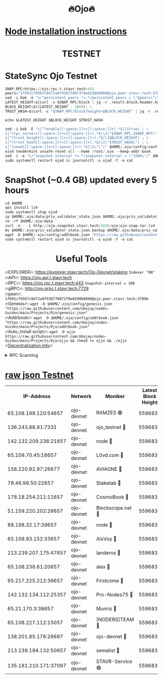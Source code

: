 <h1 align="center"> 🔥Ojo🔥</h1>

[Node installation instructions](https://github.com/obajay/nodes-Guides/tree/main/Projects/Ojo)
=

<h1 align="center"> TESTNET</h1>

# StateSync Ojo Testnet
```python
SNAP_RPC=https://ojo.rpc.t.stavr.tech:443
peers="1f091cf9567c0d72a0f93877007379e0298b8860@ojo.peer.stavr.tech:37096"
sed -i.bak -e "s/^persistent_peers *=.*/persistent_peers = \"$peers\"/" $HOME/.ojo/config/config.toml
LATEST_HEIGHT=$(curl -s $SNAP_RPC/block | jq -r .result.block.header.height); \
BLOCK_HEIGHT=$((LATEST_HEIGHT - 100)); \
TRUST_HASH=$(curl -s "$SNAP_RPC/block?height=$BLOCK_HEIGHT" | jq -r .result.block_id.hash)

echo $LATEST_HEIGHT $BLOCK_HEIGHT $TRUST_HASH

sed -i.bak -E "s|^(enable[[:space:]]+=[[:space:]]+).*$|\1true| ; \
s|^(rpc_servers[[:space:]]+=[[:space:]]+).*$|\1\"$SNAP_RPC,$SNAP_RPC\"| ; \
s|^(trust_height[[:space:]]+=[[:space:]]+).*$|\1$BLOCK_HEIGHT| ; \
s|^(trust_hash[[:space:]]+=[[:space:]]+).*$|\1\"$TRUST_HASH\"| ; \
s|^(seeds[[:space:]]+=[[:space:]]+).*$|\1\"\"|" $HOME/.ojo/config/config.toml
ojod tendermint unsafe-reset-all --home /root/.ojo --keep-addr-book
sed -i -e "s/^snapshot-interval *=.*/snapshot-interval = \"1500\"/" $HOME/.ojo/config/app.toml
sudo systemctl restart ojod && journalctl -u ojod -f -o cat
```
# SnapShot (~0.4 GB) updated every 5 hours
```python
cd $HOME
apt install lz4
sudo systemctl stop ojod
cp $HOME/.ojo/data/priv_validator_state.json $HOME/.ojo/priv_validator_state.json.backup
rm -rf $HOME/.ojo/data
curl -o - -L http://ojo.snapshot.stavr.tech:1026/ojo/ojo-snap.tar.lz4 | lz4 -c -d - | tar -x -C $HOME/.ojo --strip-components 2
mv $HOME/.ojo/priv_validator_state.json.backup $HOME/.ojo/data/priv_validator_state.json
wget -O $HOME/.ojo/config/addrbook.json "https://raw.githubusercontent.com/obajay/nodes-Guides/main/Projects/Ojo/addrbook.json"
sudo systemctl restart ojod && journalctl -u ojod -f -o cat
```
 <h1 align="center"> Useful Tools</h1>

🔥EXPLORER🔥:        https://explorer.stavr.tech/Ojo-Devnet/staking        `Indexer "ON"` \
🔥API🔥:                     https://ojo.api.t.stavr.tech \
🔥RPC🔥:                    https://ojo.rpc.t.stavr.tech:443              `Snapshot-interval = 100` \
🔥gRPC🔥:                  http://ojo.grpc.t.stavr.tech:7729 \
🔥peer🔥:                   `1f091cf9567c0d72a0f93877007379e0298b8860@ojo.peer.stavr.tech:37096` \
🔥Genesis🔥:    ```wget -O $HOME/.ojo/config/genesis.json "https://raw.githubusercontent.com/obajay/nodes-Guides/main/Projects/Ojo/genesis.json"``` \
🔥Addrbook🔥:    ```wget -O $HOME/.ojo/config/addrbook.json "https://raw.githubusercontent.com/obajay/nodes-Guides/main/Projects/Ojo/addrbook.json"``` \
🔥Auto_install script🔥: ```wget -O ojjo https://raw.githubusercontent.com/obajay/nodes-Guides/main/Projects/Ojo/ojjo && chmod +x ojjo && ./ojjo``` \
🔥[Decentralization Info](https://github.com/obajay/StateSync-snapshots/tree/main/Projects/Ojo/Decentralization)🔥



<details>
<summary>RPC Scanning</summary>

<h2 align="center"> We scan nodes in real time every 4 hours. And we provide the final result of RPC endpoints.
We cannot influence the operation of these nodes in any way. </h2>


```python
If Voting Power is higher than 0 --> then the Node is a validator of the network and may be subject to attack and be a potential threat to the chain.
```
```python
We marked such validators with a red symbol
```

</details>

[raw json Testnet](https://rpc-check.ojot.stavr.tech/ojot/rpc-ojot-result.json)
=


<table><tr><th>IP-Address</th><th>Network</th><th>Moniker</th><th>Latest Block Height</th><th>Earliest Block Height</th><th>Catching Up</th><th>Tx Index</th><th>Voting Power</th><th>Scan Time</th></tr><tr><td>65.108.199.120:54657</td><td>ojo-devnet</td><td>RAMZES 🟢</td><td>5596832</td><td>306156</td><td>False</td><td>on</td><td>0</td><td>2024-02-25T04:32:36.310740673UTC</td></tr><tr><td>136.243.88.91:7331</td><td>ojo-devnet</td><td>ojo_testnet 🔴</td><td>5596834</td><td>308845</td><td>False</td><td>on</td><td>1000</td><td>2024-02-25T04:32:44.750376525UTC</td></tr><tr><td>142.132.209.236:21657</td><td>ojo-devnet</td><td>node 🔴</td><td>5596836</td><td>350001</td><td>False</td><td>on</td><td>1999</td><td>2024-02-25T04:32:58.422137417UTC</td></tr><tr><td>65.109.70.45:16657</td><td>ojo-devnet</td><td>L0vd.com 🔴</td><td>5596837</td><td>695918</td><td>False</td><td>off</td><td>998</td><td>2024-02-25T04:33:06.497806157UTC</td></tr><tr><td>158.220.92.97:26677</td><td>ojo-devnet</td><td>AVIAONE 🔴</td><td>5596835</td><td>2754001</td><td>False</td><td>on</td><td>19926</td><td>2024-02-25T04:32:53.333868499UTC</td></tr><tr><td>78.46.99.50:22657</td><td>ojo-devnet</td><td>Staketab 🔴</td><td>5596838</td><td>4254801</td><td>False</td><td>on</td><td>1276</td><td>2024-02-25T04:33:06.747131181UTC</td></tr><tr><td>178.18.254.211:11657</td><td>ojo-devnet</td><td>CosmoBook 🔴</td><td>5596836</td><td>4392001</td><td>False</td><td>off</td><td>1047</td><td>2024-02-25T04:33:00.760574224UTC</td></tr><tr><td>51.159.220.202:26657</td><td>ojo-devnet</td><td>Blockscope.net 🔴</td><td>5596832</td><td>4425001</td><td>False</td><td>on</td><td>1957</td><td>2024-02-25T04:32:35.648087383UTC</td></tr><tr><td>88.198.32.17:39657</td><td>ojo-devnet</td><td>node 🔴</td><td>5596836</td><td>4710001</td><td>False</td><td>on</td><td>99696</td><td>2024-02-25T04:33:00.992907090UTC</td></tr><tr><td>65.109.93.152:33657</td><td>ojo-devnet</td><td>AlxVoy 🔴</td><td>5596836</td><td>4943001</td><td>False</td><td>on</td><td>4491415</td><td>2024-02-25T04:32:58.077058648UTC</td></tr><tr><td>213.239.207.175:47657</td><td>ojo-devnet</td><td>landeros 🔴</td><td>5596835</td><td>4967924</td><td>False</td><td>off</td><td>11083</td><td>2024-02-25T04:32:53.585265752UTC</td></tr><tr><td>65.108.238.61:20657</td><td>ojo-devnet</td><td>alex 🔴</td><td>5596832</td><td>5131001</td><td>False</td><td>on</td><td>11359</td><td>2024-02-25T04:32:35.993200084UTC</td></tr><tr><td>95.217.225.212:36657</td><td>ojo-devnet</td><td>Firstcome 🔴</td><td>5596833</td><td>5251946</td><td>False</td><td>on</td><td>13566</td><td>2024-02-25T04:32:42.422076941UTC</td></tr><tr><td>142.132.134.112:25357</td><td>ojo-devnet</td><td>Pro-Nodes75 🔴</td><td>5596833</td><td>5496833</td><td>False</td><td>on</td><td>24651</td><td>2024-02-25T04:32:39.567476530UTC</td></tr><tr><td>65.21.170.3:38657</td><td>ojo-devnet</td><td>Munris 🔴</td><td>5596833</td><td>5496833</td><td>False</td><td>off</td><td>20123</td><td>2024-02-25T04:32:42.049900172UTC</td></tr><tr><td>65.108.227.112:15057</td><td>ojo-devnet</td><td>[NODERS]TEAM 🔴</td><td>5596837</td><td>5496837</td><td>False</td><td>off</td><td>9999</td><td>2024-02-25T04:33:05.764963910UTC</td></tr><tr><td>138.201.85.176:26697</td><td>ojo-devnet</td><td>ojo-devnet 🔴</td><td>5596837</td><td>5496837</td><td>False</td><td>on</td><td>1000024000</td><td>2024-02-25T04:33:06.093122664UTC</td></tr><tr><td>213.239.194.132:50657</td><td>ojo-devnet</td><td>semalist 🔴</td><td>5596832</td><td>5540522</td><td>False</td><td>on</td><td>21037</td><td>2024-02-25T04:32:36.573920600UTC</td></tr><tr><td>135.181.210.171:37097</td><td>ojo-devnet</td><td>STAVR-Service 🟢</td><td>5596832</td><td>5595001</td><td>False</td><td>on</td><td>0</td><td>2024-02-25T04:32:37.198666796UTC</td></tr></table>
